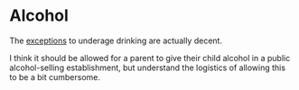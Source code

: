# Alcohol

The [exceptions] to underage drinking are actually decent.

I think it should be allowed for a parent to give their child alcohol in a public alcohol-selling establishment, but understand the logistics of allowing this to be a bit cumbersome.

[exceptions]: https://drinkingage.procon.org/view.resource.php?resourceID=002591
